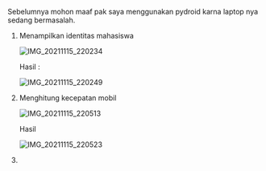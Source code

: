 Sebelumnya mohon maaf pak saya menggunakan pydroid karna laptop nya sedang bermasalah.

1. Menampilkan identitas mahasiswa

   ![IMG_20211115_220234](https://user-images.githubusercontent.com/93030333/141795342-6b5f004d-d623-4b95-9efb-f69721f7c744.jpg)

   Hasil :

   ![IMG_20211115_220249](https://user-images.githubusercontent.com/93030333/141795373-d7fc33bb-e986-4719-842e-c781c7da8ac2.jpg)

2. Menghitung kecepatan mobil

   ![IMG_20211115_220513](https://user-images.githubusercontent.com/93030333/141795406-470a4b80-d099-40e4-aba0-3922fab4b8f5.jpg)

   Hasil 

   ![IMG_20211115_220523](https://user-images.githubusercontent.com/93030333/141795453-6573ab21-3f3f-4479-9706-4980d2a872dc.jpg)

3.
